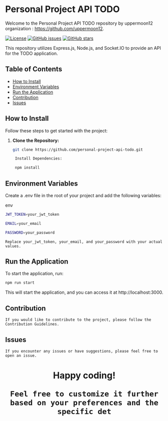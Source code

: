 # Personal Project API TODO

Welcome to the Personal Project API TODO repository by uppermoon12 organization : https://github.com/uppermoon12.

[![License](https://img.shields.io/badge/license-MIT-blue.svg)](LICENSE)
[![GitHub issues](https://img.shields.io/github/issues/ryturN/personal-project-api-todo)](https://github.com/ryturN/personal-project-api-todo/issues)
[![GitHub stars](https://img.shields.io/github/stars/ryturN/personal-project-api-todo)](https://github.com/ryturN/personal-project-api-todo/stargazers)

This repository utilizes Express.js, Node.js, and Socket.IO to provide an API for the TODO application.

## Table of Contents

- [How to Install](#how-to-install)
- [Environment Variables](#environment-variables)
- [Run the Application](#run-the-application)
- [Contribution](#contribution)
- [Issues](#issues)

## How to Install

Follow these steps to get started with the project:

1. **Clone the Repository:**
   ```bash
   git clone https://github.com/personal-project-api-todo.git

    Install Dependencies:

    npm install
   

## Environment Variables

Create a .env file in the root of your project and add the following variables:

env
```bash
JWT_TOKEN=your_jwt_token

EMAIL=your_email

PASSWORD=your_password
```

```Replace your_jwt_token, your_email, and your_password with your actual values.```

## Run the Application
<p>To start the application, run:</p>

```bash
npm run start
```

This will start the application, and you can access it at http://localhost:3000.

## Contribution<br>

```If you would like to contribute to the project, please follow the Contribution Guidelines.```

## Issues

```If you encounter any issues or have suggestions, please feel free to open an issue.```

<h1 align='center'>Happy coding!


```Feel free to customize it further based on your preferences and the specific det``` 
   


